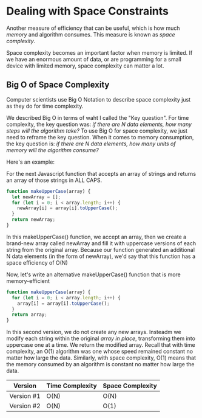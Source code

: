 # Dealing with Space Constraints

Another measure of efficiency that can be useful, which is how much _memory_ and algorithm consumes. This measure is known as _space complexity_.

Space complexity becomes an important factor when memory is limited. If we have an enormous amount of data, or are programming for a small device with limited memory, space complexity can matter a lot.

## Big O of Space Complexity

Computer scientists use Big O Notation to describe space complexity just as they do for time complexity.

We described Big O in terms of waht I called the "Key question". For time complexity, the key question was: _if there are N data elements, how many steps will the algorithm take?_
To use Big O for space complexity, we just need to reframe the key question. When it comes to memory consumption, the key question is: _if there are N data elements, how many units of memory will the algorithm consume?_

Here's an example:

For the next Javascript function that accepts an array of strings and returns an array of those strings in ALL CAPS.

```javascript
function makeUpperCase(array) {
  let newArray = [];
  for (let i = 0; i < array.length; i++) {
    newArray[i] = array[i].toUpperCase();
  }
  return newArray;
}
```

In this makeUpperCase() function, we accept an array, then we create a brand-new array called newArray and fill it with uppercase versions of each string from the original array.
Because our function generated an additional N data elements (in the form of newArray), we'd say that this function has a space efficiency of O(N)

Now, let's write an alternative makeUpperCase() function that is more memory-efficient

```javascript
function makeUpperCase(array) {
  for (let i = 0; i < array.length; i++) {
    array[i] = array[i].toUpperCase();
  }
  return array;
}
```

In this second version, we do not create any new arrays. Insteadm we modify each string within the original _array in place_, transforming them into uppercase one at a time. We return the modified array.
Recall that with time complexity, an O(1) algorithm was one whose speed remained constant no matter how large the data. Similarly, with space complexity, O(1) means that the memory consumed by an algorithm is constant no matter how large the data.

| Version    | Time Complexity | Space Complexity |
| ---------- | --------------- | ---------------- |
| Version #1 | O(N)            | O(N)             |
| Version #2 | O(N)            | O(1)             |
